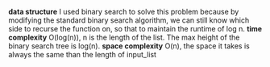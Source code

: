 **data structure**
I used binary search to solve this problem because by modifying the standard binary search algorithm, we can still know which side to recurse the function on, so that to maintain the runtime of log n.
**time complexity**
O(log(n)), n is the length of the list. The max height of the binary search tree is log(n). 
**space complexity**
O(n), the space it takes is always the same than the length of input_list

